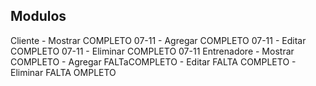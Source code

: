 ## Modulos

Cliente - Mostrar COMPLETO 07-11 - Agregar COMPLETO 07-11 - Editar COMPLETO 07-11 - Eliminar COMPLETO 07-11
Entrenadore - Mostrar COMPLETO - Agregar FALTaCOMPLETO - Editar FALTA COMPLETO - Eliminar FALTA OMPLETO
